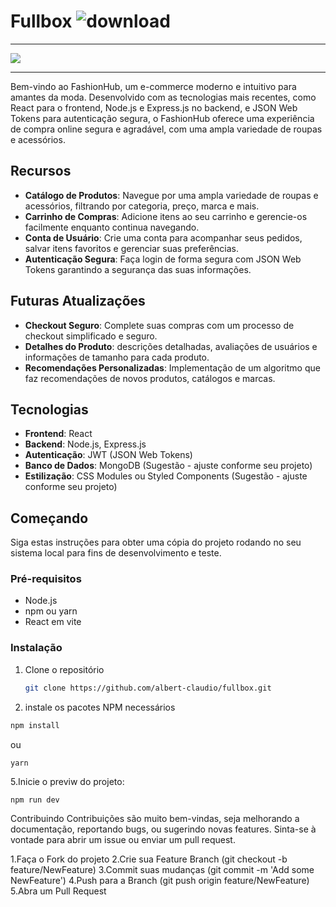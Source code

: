 # Fullbox ![download](https://github.com/albert-claudio/FullBox/assets/117605854/9960a9a5-a997-4df3-809d-e10c1ce1f90d)
<hr/>

<img src="https://albert-claudio.github.io/images/lolja.png"/> <br/> <hr/>
Bem-vindo ao FashionHub, um e-commerce moderno e intuitivo para amantes da moda. Desenvolvido com as tecnologias mais recentes, como React para o frontend, Node.js e Express.js no backend, 
e JSON Web Tokens para autenticação segura, o FashionHub oferece uma experiência de compra online segura e agradável, com uma ampla variedade de roupas e acessórios.

## Recursos

- **Catálogo de Produtos**: Navegue por uma ampla variedade de roupas e acessórios, filtrando por categoria, preço, marca e mais.
- **Carrinho de Compras**: Adicione itens ao seu carrinho e gerencie-os facilmente enquanto continua navegando.
- **Conta de Usuário**: Crie uma conta para acompanhar seus pedidos, salvar itens favoritos e gerenciar suas preferências.
- **Autenticação Segura**: Faça login de forma segura com JSON Web Tokens garantindo a segurança das suas informações.

## Futuras Atualizações

- **Checkout Seguro**: Complete suas compras com um processo de checkout simplificado e seguro.
- **Detalhes do Produto**: descrições detalhadas, avaliações de usuários e informações de tamanho para cada produto.
- **Recomendações Personalizadas**: Implementação de um algoritmo que faz recomendações de novos produtos, catálogos e marcas.

## Tecnologias

- **Frontend**: React 
- **Backend**: Node.js, Express.js
- **Autenticação**: JWT (JSON Web Tokens)
- **Banco de Dados**: MongoDB (Sugestão - ajuste conforme seu projeto)
- **Estilização**: CSS Modules ou Styled Components (Sugestão - ajuste conforme seu projeto)


## Começando

Siga estas instruções para obter uma cópia do projeto rodando no seu sistema local para fins de desenvolvimento e teste.

### Pré-requisitos

- Node.js
- npm ou yarn
- React em vite

### Instalação

1. Clone o repositório
   ```sh
   git clone https://github.com/albert-claudio/fullbox.git

2. instale os pacotes NPM necessários
```sh
npm install
```
ou
```
yarn
```

5.Inicie o previw do projeto:
```
npm run dev
```

Contribuindo
Contribuições são muito bem-vindas, seja melhorando a documentação, reportando bugs, ou sugerindo novas features. Sinta-se à vontade para abrir um issue ou enviar um pull request.

1.Faça o Fork do projeto
2.Crie sua Feature Branch (git checkout -b feature/NewFeature)
3.Commit suas mudanças (git commit -m 'Add some NewFeature')
4.Push para a Branch (git push origin feature/NewFeature)
5.Abra um Pull Request
